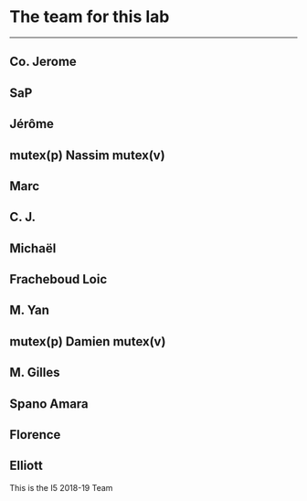 # The team for this lab

-----------------------------
Co. Jerome
-----------------------------
SaP
-----------------------------
Jérôme
-----------------------------
mutex(p)
Nassim
mutex(v)
-----------------------------
Marc
-----------------------------
C. J.
-----------------------------
Michaël
-----------------------------
Fracheboud Loic
-----------------------------
M. Yan
-----------------------------
mutex(p)
Damien
mutex(v)
-----------------------------
M. Gilles
-----------------------------
Spano Amara
-----------------------------
Florence
-----------------------------
Elliott
-----------------------------

This is the I5 2018-19 Team
